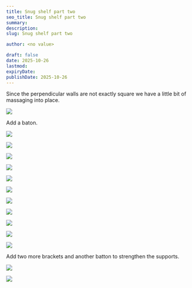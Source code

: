 ```yaml
---
title: Snug shelf part two
seo_title: Snug shelf part two
summary:
description:
slug: Snug shelf part two

author: <no value>

draft: false
date: 2025-10-26
lastmod:
expiryDate:
publishDate: 2025-10-26
---
```

Since the perpendicular walls are not exactly square we have a little bit of massaging into place. 

![](/images/3016.jpeg )

Add a baton.

![](/images/3018.jpeg )

![](/images/3019.jpeg )

![](/images/3020.jpeg )

![](/images/3021.jpeg )

![](/images/3022.jpeg )

![](/images/3023.jpeg )

![](/images/3024.jpeg )

![](/images/3025.jpeg )

![](/images/3028.jpeg )

![](/images/3029.jpeg )

![](/images/3031.jpeg )

Add two more brackets and another batton to strengthen the supports.

![](/images/3034.jpeg )

![](/images/3035.jpeg )